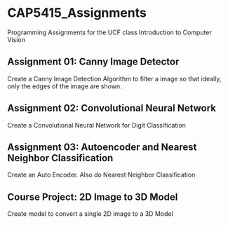 # CAP5415_Assignments
Programming Assignments for the UCF class Introduction to Computer Vision

## Assignment 01: Canny Image Detector

Create a Canny Image Detection Algorithm to filter a image so that ideally, only the edges of the image are shown.

## Assignment 02: Convolutional Neural Network
Create a Convolutional Neural Network for Digit Classification

## Assignment 03: Autoencoder and Nearest Neighbor Classification
Create an Auto Encoder. Also do Nearest Neighbor Classification


## Course Project: 2D Image to 3D Model
Create model to convert a single 2D image to a 3D Model
